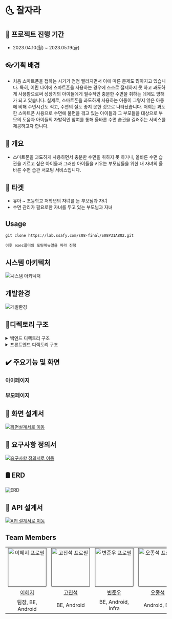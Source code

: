# 🌜 잘자라

## 📅 프로젝트 진행 기간
- 2023.04.10(월) ~ 2023.05.19(금)

## 👓기획 배경
- 처음 스마트폰을 접하는 시기가 점점 빨라지면서 이에 따른 문제도 많아지고 있습니다. 특히, 어린 나이에 스마트폰을 사용하는 경우에 스스로 절제하지 못 하고 과도하게 사용함으로써 성장기의 아이들에게 필수적인 충분한 수면을 취하는 데에도 방해가 되고 있습니다. 실제로, 스마트폰을 과도하게 사용하는 아동이 그렇지 않은 아동에 비해 수면시간도 적고, 수면의 질도 좋지 못한 것으로 나타났습니다.
저희는 과도한 스마트폰 사용으로 수면에 불편을 겪고 있는 아이들과 그 부모들을 대상으로 부모의 도움과 아이들의 자발적인 참여를 통해 올바른 수면 습관을 길러주는 서비스를 제공하고자 합니다.

## 🥅 개요
- 스마트폰을 과도하게 사용하면서 충분한 수면을 취하지 못 하거나, 올바른 수면 습관을 기르고 싶은 아이들과 그러한 아이들을 키우는 부모님들을 위한 내 자녀의 올바른 수면 습관 서포팅 서비스입니다. 


## 🎯 타겟
- 유아 ~ 초등학교 저학년의 자녀를 둔 부모님과 자녀
- 수면 관리가 필요로한 자녀를 두고 있는 부모님과 자녀


## Usage

````
git clone https://lab.ssafy.com/s08-final/S08P31A802.git

이후 exec폴더의 포팅메뉴얼을 따라 진행

````
## 시스템 아키텍처
<img src="https://github.com/leehyeji319/Android-Kotlin-Study/assets/64738942/48c59dfb-f186-454d-b235-201fc75ff6bb" title="시스템 아키텍처"/>

## 개발환경
<img src="https://github.com/leehyeji319/Android-Kotlin-Study/assets/64738942/a815d69c-d80a-4a87-b593-183125e7966d" title="개발환경"/>

## 📂디렉토리 구조

<details>
  <summary>
  백엔드 디렉토리 구조
  </summary>

      jaljara
      ┣ api
      ┃ ┣ controller
      ┃ ┣ dto
          ┣ request
          ┗ response
      ┃ ┗ service
      ┣ common
      ┣ config
      ┣ db
      ┃ ┣ entity
      ┃ ┗ repository
      ┗ jaljaraApplication.java
 </details>


<details>
  <summary>
  프론트엔드 디렉토리 구조
  </summary>

    Jaljara
      ┗ app
        ┗ src
          ┗ main
            ┣ java
            ┃ ┗ com
            ┃   ┗ ssafy
            ┃     ┗ jaljara
            ┃       ┣ activity
            ┃       ┃ component
            ┃       ┃ data
            ┃       ┃ manager
            ┃       ┃ network
            ┃       ┃ receiver
            ┃       ┃ ui
            ┃       ┃ ┣ enumType
            ┃       ┃ ┃ screen
            ┃       ┃ ┃ ┣ child
            ┃       ┃ ┃ ┃ common
            ┃       ┃ ┃ ┃ parent
            ┃       ┃ ┃ theme
            ┃       ┃ ┗ vm
            ┃       ┗ utils
            ┗ res
              ┣ drawable
              ┃ drawable-nodpi
              ┃ drawable-v24
              ┃ font
              ┃ mipmap-anydpi-v26
              ┃ mipmap-hdpi
              ┃ mipmap-mdpi
              ┃ mipmap-xhdpi
              ┃ mipmap-xxhdpi
              ┃ mipmap-xxxhdpi
              ┃ values
              ┗ xml
    

</details>

## ✔️ 주요기능 및 화면

### 아이페이지

### 부모페이지


## 🎨 화면 설계서

<a href="https://www.figma.com/file/zJijKfweApIWq2YzWEv7Bh/Untitled?node-id=1%3A414&t=30yaRC1NTQS1BKok-1">
    <img src="https://github.com/leehyeji319/Android-Kotlin-Study/assets/49721857/c63453cb-5dac-4f88-96ab-12dfb8dae962" title="화면설계서로 이동"/>
</a>

## 💭 요구사항 정의서

<a href="https://docs.google.com/spreadsheets/d/1ZO1scKWQl4XKs21f9Sp6lwJidCWj_17RKK71B_5C41U/edit?usp=sharing">
    <img src="https://github.com/leehyeji319/Android-Kotlin-Study/assets/49721857/89d98836-1b02-4cd6-9d97-eef74c83df58" title="요구사항 정의서로 이동"/>
</a>

## 🛢︎ ERD

![ERD](https://github.com/leehyeji319/Android-Kotlin-Study/assets/49721857/bd29b7f3-3572-499c-aa06-cc12605fc5e3)

## 📜 API 설계서

<a href="https://www.notion.so/3a578dcf522548628c7175fcb87e572f?v=93cfbff1d0e847348aee8c74faffd9f0">
    <img src="https://github.com/leehyeji319/Android-Kotlin-Study/assets/64738942/5bfdfeb9-f337-495a-b9ec-a46afe5c049d" title="API 설계서로 이동"/>
</a>



## Team Members

<div align="left">
  <table>
    <tr>
        <td align="center">
        <a href="">
          <img src="https://github.com/leehyeji319/Android-Kotlin-Study/assets/49721857/39cac67c-9040-42b9-b0f5-1840826bf4e9" alt="이혜지 프로필" width=120 height=120 />
        </a>
      </td>
      <td align="center">
        <a href="">
          <img src="https://github.com/leehyeji319/Android-Kotlin-Study/assets/49721857/46917169-7d9c-49ec-a6c2-a6935d80a3a9" alt="고진석 프로필" width=120 height=120 />
        </a>
      </td>
      <td align="center">
        <a href="">
          <img src="https://github.com/leehyeji319/Android-Kotlin-Study/assets/49721857/f83a4f64-9c36-42c3-ae1c-4d501729a030" alt="변준우 프로필" width=120 height=120 />
        </a>
      </td>
      <td align="center">
        <a href="">
          <img src="https://github.com/leehyeji319/Android-Kotlin-Study/assets/49721857/f5511ca9-9338-4c01-ad6a-fb9d4653f699" alt="오종석 프로필" width=120 height=120 />
        </a>
      </td>
      <td align="center">
        <a href="">
          <img src="https://github.com/leehyeji319/Android-Kotlin-Study/assets/49721857/2fe8acb6-cace-43f4-ac29-1f9e9a6b62c4" alt="최지연 프로필" width=120 height=120 />
        </a>
      </td>
      <td align="center">
        <a href="">
          <img src="https://github.com/leehyeji319/Android-Kotlin-Study/assets/49721857/a459c191-614a-4ac2-918b-2dc76de13704" alt="황수정 프로필" width=120 height=120 />
        </a>
      </td>
    </tr>
    <tr>
      <td align="center">
        <a href="https://github.com/leehyeji319">
          이혜지
        </a>
      </td>
      <td align="center">
        <a href="https://github.com/9jinseok">
          고진석
        </a>
      </td>
      <td align="center">
        <a href="https://github.com/movebxeax">
          변준우
        </a>
      </td>
      <td align="center">
        <a href="https://github.com/jongseok-oh">
          오종석
        </a>
      </td>
      <td align="center">
        <a href="https://github.com/jiyeon5">
          최지연
        </a>
      </td>
        <td align="center">
        <a href="https://github.com/sujunghwang">
          황수정
        </a>
      </td>
    </tr>
    <tr>
      <td align="center">
          팀장, BE, Android
      </td>
      <td align="center">
          BE, Android
      </td>
      <td align="center">
          BE, Android, Infra
      </td>
      <td align="center">
          Android, BE
      </td>
      <td align="center">
          Android, BE
      </td>
      <td align="center">
          Android, BE
      </td>
    </tr>
  </table>
</div>
